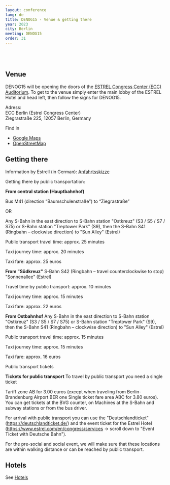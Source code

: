 ```yaml
---
layout: conference
lang: de
title: DENOG15 - Venue & getting there
year: 2023
city: Berlin
meeting: DENOG15
order: 31
---
```


<br>
<br>

## Venue

DENOG15 will be opening the doors of the [ESTREL Congress Center (ECC) Auditorium](https://www.estrel.com/de/congress).
To get to the venue simply enter the main lobby of the ESTREL Hotel and head left, then follow the signs for DENOG15.

Adress:<br />
ECC Berlin (Estrel Congress Center)<br />
Ziegrastraße 225, 12057 Berlin, Germany

Find in 
* <a href="https://maps.app.goo.gl/c5EPCofTR5F9u852A">Google Maps</a>
* <a href="https://www.openstreetmap.org/#map=18/52.47382/13.45785">OpenStreetMap</a>

## Getting there

Information by Estrell (in German): <a href="https://www.estrel.com/files/downloads/hotel/Estrel_Lage_Anfahrt_2022%20de.pdf">Anfahrtsskizze</a>

Getting there by public transportation: 

<b>From central station (Hauptbahnhof)</b>

Bus M41 (direction “Baumschulenstraße”) to “Ziegrastraße”

OR

Any S-Bahn in the east direction to S-Bahn station "Ostkreuz" (S3 / S5 / S7 / S75) or S-Bahn station "Treptower Park" (S9), then the S-Bahn S41 (Ringbahn – clockwise direction) to "Sun Alley" (Estrel)

Public transport travel time: approx. 25 minutes

Taxi journey time: approx. 20 minutes

Taxi fare: approx. 25 euros

<b>From "Südkreuz"</b>
S-Bahn S42 (Ringbahn – travel counterclockwise to stop) "Sonnenallee" (Estrel)

Travel time by public transport: approx. 10 minutes

Taxi journey time: approx. 15 minutes

Taxi fare: approx. 22 euros

<b>From Ostbahnhof</b>
Any S-Bahn in the east direction to S-Bahn station "Ostkreuz" (S3 / S5 / S7 / S75) or S-Bahn station "Treptower Park" (S9), then the S-Bahn S41 (Ringbahn – clockwise direction) to "Sun Alley" (Estrel)

Public transport travel time: approx. 15 minutes

Taxi journey time: approx. 15 minutes

Taxi fare: approx. 16 euros

Public transport tickets

<b>Tickets for public transport</b>
To travel by public transport you need a single ticket

Tariff zone AB for 3.00 euros (except when traveling from Berlin-Brandenburg Airport BER one Single ticket fare area ABC for 3.80 euros). You can get tickets at the BVG counter, on Machines at the S-Bahn and subway stations or from the bus driver.

For arrival with public transport you can use the "Deutschlandticket" (https://deutschlandticket.de/) and the event ticket for the Estrel Hotel (https://www.estrel.com/en/congress/services -> scroll down to "Event Ticket with Deutsche Bahn").

For the pre-social and social event, we will make sure that these locations are within walking distance or can be reached by public transport.


## Hotels

See [Hotels](/de/meetings/denog15/hotels.html)
